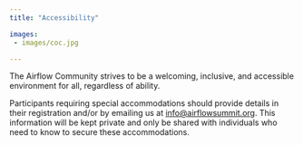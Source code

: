 ```yaml
---
title: "Accessibility"

images:
 - images/coc.jpg

---
```


The Airflow Community strives to be a welcoming, inclusive, and accessible environment for all, regardless of ability. 

Participants requiring special accommodations should provide details in their registration and/or by emailing us at 
<a href="mailto:info@airflowsummit.org">info@airflowsummit.org</a>. This information will be kept private and only 
be shared with individuals who need to know to secure these accommodations.

